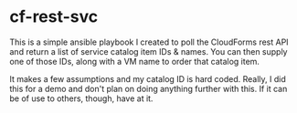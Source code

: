 # cf-rest-svc

This is a simple ansible playbook I created to poll the CloudForms rest API and return a list of service catalog item IDs & names.  You can then supply one of those IDs, along with a VM name to order that catalog item.  

It makes a few assumptions and my catalog ID is hard coded.  Really, I did this for a demo and don't plan on doing anything further with this.  If it can be of use to others, though, have at it.
